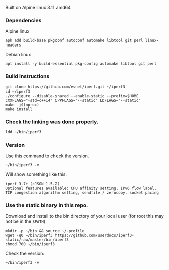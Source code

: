 
Built on Alpine linux 3.11 amd64

### Dependencies

Alpine linux

~~~
apk add build-base pkgconf autoconf automake libtool git perl linux-headers
~~~

Debian linux

~~~
apt install -y build-essential pkg-config automake libtool git perl
~~~

### Build Instructions

~~~
git clone https://github.com/esnet/iperf.git ~/iperf3
cd ~/iperf3
./configure --disable-shared --enable-static --prefix=$HOME CXXFLAGS="-std=c++14" CPPFLAGS="--static" LDFLAGS="--static"
make -j$(nproc)
make install
~~~

### Check the linking was done properly.

~~~
ldd ~/bin/iperf3
~~~

### Version

Use this command to check the version.

~~~
~/bin/iperf3 -v
~~~

Will show something like this.

~~~
iperf 3.7+ (cJSON 1.5.2)
Optional features available: CPU affinity setting, IPv6 flow label, TCP congestion algorithm setting, sendfile / zerocopy, socket pacing
~~~

### Use the static binary in this repo.

Download and install to the bin directory of your local user (for root this may not be in the `$PATH`)

~~~
mkdir -p ~/bin && source ~/.profile
wget -qO ~/bin/iperf3 https://github.com/userdocs/iperf3-static/raw/master/bin/iperf3
chmod 700 ~/bin/iperf3
~~~

Check the version:

~~~
~/bin/iperf3 -v
~~~